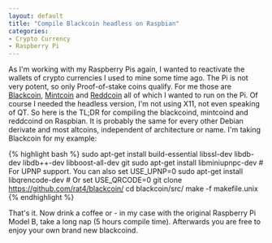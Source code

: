 ```yaml
---
layout: default
title: "Compile Blackcoin headless on Raspbian"
categories:
- Crypto Currency
- Raspberry Pi
---
```


As I'm working with my Raspberry Pis again, I wanted to reactivate the wallets of crypto currencies I used to mine some time ago. The Pi is not very potent, so only Proof-of-stake coins qualify. For me those are [Blackcoin](http://blackcoin.co/), [Mintcoin](http://www.mintcoinofficial.com/) and [Reddcoin](https://www.reddcoin.com/) all of which I wanted to run on the Pi. Of course I needed the headless version, I'm not using X11, not even speaking of QT.
So here is the TL;DR for compiling the blackcoind, mintcoind and reddcoind on Raspbian. It is probably the same for every other Debian derivate and most altcoins, independent of architecture or name. I'm taking Blackcoin for my example:

{% highlight bash %}
sudo apt-get install build-essential libssl-dev libdb-dev libdb++-dev libboost-all-dev git
sudo apt-get install libminiupnpc-dev # For UPNP support. You can also set USE_UPNP=0
sudo apt-get install libqrencode-dev # Or set USE_QRCODE=0
git clone https://github.com/rat4/blackcoin/
cd blackcoin/src/
make -f makefile.unix
{% endhighlight %}

That's it. Now drink a coffee or - in my case with the original Raspberry Pi Model B, take a long nap (5 hours compile time). Afterwards you are free to enjoy your own brand new blackcoind.
